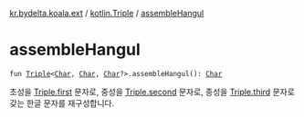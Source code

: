 [kr.bydelta.koala.ext](../index.md) / [kotlin.Triple](index.md) / [assembleHangul](./assemble-hangul.md)

# assembleHangul

`fun `[`Triple`](https://kotlinlang.org/api/latest/jvm/stdlib/kotlin/-triple/index.html)`<`[`Char`](https://kotlinlang.org/api/latest/jvm/stdlib/kotlin/-char/index.html)`, `[`Char`](https://kotlinlang.org/api/latest/jvm/stdlib/kotlin/-char/index.html)`, `[`Char`](https://kotlinlang.org/api/latest/jvm/stdlib/kotlin/-char/index.html)`?>.assembleHangul(): `[`Char`](https://kotlinlang.org/api/latest/jvm/stdlib/kotlin/-char/index.html)

초성을 [Triple.first](https://kotlinlang.org/api/latest/jvm/stdlib/kotlin/-triple/first.html) 문자로, 중성을 [Triple.second](https://kotlinlang.org/api/latest/jvm/stdlib/kotlin/-triple/second.html) 문자로, 종성을 [Triple.third](https://kotlinlang.org/api/latest/jvm/stdlib/kotlin/-triple/third.html) 문자로 갖는 한글 문자를 재구성합니다.


